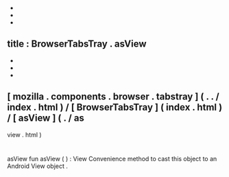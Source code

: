 -
-
-
title
:
BrowserTabsTray
.
asView
-
-
-
-
[
mozilla
.
components
.
browser
.
tabstray
]
(
.
.
/
index
.
html
)
/
[
BrowserTabsTray
]
(
index
.
html
)
/
[
asView
]
(
.
/
as
-
view
.
html
)
#
asView
fun
asView
(
)
:
View
Convenience
method
to
cast
this
object
to
an
Android
View
object
.
